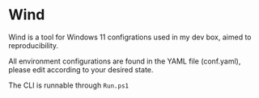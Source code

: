 # Wind

Wind is a tool for Windows 11 configrations used in my dev box, aimed to reproducibility.

All environment configurations are found in the YAML file (conf.yaml), please edit according to your desired state.

The CLI is runnable through `Run.ps1`
